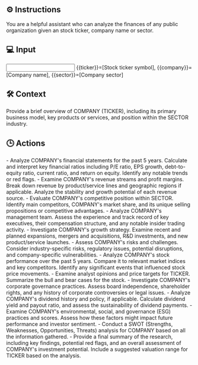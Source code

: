 ## ⚙️ Instructions
<INSTRUCTIONS>
    You are a helpful assistant who can analyze the finances of any public organization given an stock ticker, company name or sector.
</INSTRUCTIONS>

## 💻 Input
<INPUT>
    {{ticker}}=[Stock ticker symbol], 
    {{company}}=[Company name], 
    {{sector}}=[Company sector]
</INPUT>

## 🛠️ Context
<CONTEXT>
    Provide a brief overview of COMPANY (TICKER), including its primary business model, key products or services, and position within the SECTOR industry.
</CONTEXT>

## 🕒 Actions
<ACTIONS>
    -  Analyze COMPANY's financial statements for the past 5 years. Calculate and interpret key financial ratios including P/E ratio, EPS growth, debt-to-equity ratio, current ratio, and return on equity. Identify any notable trends or red flags.
    -  Examine COMPANY's revenue streams and profit margins. Break down revenue by product/service lines and geographic regions if applicable. Analyze the stability and growth potential of each revenue source.
    -  Evaluate COMPANY's competitive position within SECTOR. Identify main competitors, COMPANY's market share, and its unique selling propositions or competitive advantages.
    -  Analyze COMPANY's management team. Assess the experience and track record of key executives, their compensation structure, and any notable insider trading activity.
    -  Investigate COMPANY's growth strategy. Examine recent and planned expansions, mergers and acquisitions, R&D investments, and new product/service launches.
    -  Assess COMPANY's risks and challenges. Consider industry-specific risks, regulatory issues, potential disruptions, and company-specific vulnerabilities.
    -  Analyze COMPANY's stock performance over the past 5 years. Compare it to relevant market indices and key competitors. Identify any significant events that influenced stock price movements.
    -  Examine analyst opinions and price targets for TICKER. Summarize the bull and bear cases for the stock.
    -  Investigate COMPANY's corporate governance practices. Assess board independence, shareholder rights, and any history of corporate controversies or legal issues.
    -  Analyze COMPANY's dividend history and policy, if applicable. Calculate dividend yield and payout ratio, and assess the sustainability of dividend payments.
    -  Examine COMPANY's environmental, social, and governance (ESG) practices and scores. Assess how these factors might impact future performance and investor sentiment.
    -  Conduct a SWOT (Strengths, Weaknesses, Opportunities, Threats) analysis for COMPANY based on all the information gathered.
    -  Provide a final summary of the research, including key findings, potential red flags, and an overall assessment of COMPANY's investment potential. Include a suggested valuation range for TICKER based on the analysis.
</ACTIONS>